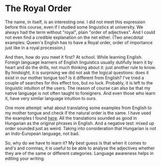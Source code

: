The Royal Order
===============

The name, in itself, is an interesting one. I did not meet this expression before this course, even if I studied some linguistics at university. We always had the term without "royal", plain "order of adjectives". And I could not even find a credible explanation on the net either. (Two anecdotal examples: Queen's English has to have a Royal order, order of importance just like in a royal procession.) 

And then, how do you meet it first? At school. While learning English. Foreign language learners of English linguistics usually dutifully learn it by heart and do the drills, not much thinking about it: just another rule to know. By hindsight, it is surprising we did not ask the logical questions: does it exist in our mother tongue too? Is it different from English? I've tried a couple of searches for this effect too, but no luck. Probably, it is left to the linguistic intuition of the users. The reason of course can also be that my native language is not often taught to foreigners. And even those who learn it, have very similar language intuition to ours.

One more attempt: what about translating some examples from English to my mother tongue and check if the natural order is the same. I have used the examples I found [here](http://grammar.ccc.commnet.edu/grammar/adjective_order.htm). All the translations sounded as good in Hungarian as the original phrases in English. And a negative test: mixed up order sounded just as weird. Taking into consideration that Hungarian is not an Indo-European language, not bad.

So, why do we have to learn it? My best guess is that when it comes to and's and commas, it is useful to be able to analyse the adjectives whether they are of the same or different categories. Language awareness helps in editing your writing.

